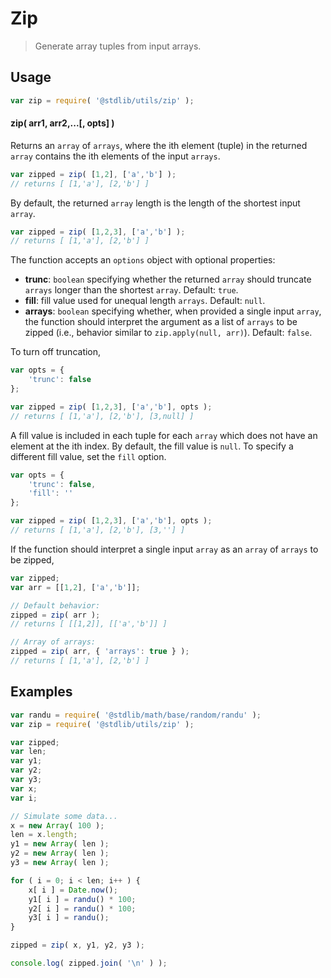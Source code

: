 # Zip

> Generate array tuples from input arrays.


<section class="intro">

</section>

<!-- /.intro -->


<section class="usage">

## Usage

``` javascript
var zip = require( '@stdlib/utils/zip' );
```

#### zip( arr1, arr2,...\[, opts\] )

Returns an `array` of `arrays`, where the ith element (tuple) in the returned `array` contains the ith elements of the input `arrays`.

``` javascript
var zipped = zip( [1,2], ['a','b'] );
// returns [ [1,'a'], [2,'b'] ]
```

By default, the returned `array` length is the length of the shortest input `array`.

``` javascript
var zipped = zip( [1,2,3], ['a','b'] );
// returns [ [1,'a'], [2,'b'] ]
```

The function accepts an `options` object with optional properties:

*	__trunc__: `boolean` specifying whether the returned `array` should truncate `arrays` longer than the shortest `array`. Default: `true`.
*	__fill__: fill value used for unequal length `arrays`. Default: `null`.
*	__arrays__: `boolean` specifying whether, when provided a single input `array`, the function should interpret the argument as a list of `arrays` to be zipped (i.e., behavior similar to `zip.apply(null, arr)`). Default: `false`.

To turn off truncation,

``` javascript
var opts = {
    'trunc': false
};

var zipped = zip( [1,2,3], ['a','b'], opts );
// returns [ [1,'a'], [2,'b'], [3,null] ]
```

A fill value is included in each tuple for each `array` which does not have an element at the ith index. By default, the fill value is `null`. To specify a different fill value, set the `fill` option.

``` javascript
var opts = {
    'trunc': false,
    'fill': ''
};

var zipped = zip( [1,2,3], ['a','b'], opts );
// returns [ [1,'a'], [2,'b'], [3,''] ]
```

If the function should interpret a single input `array` as an `array` of `arrays` to be zipped,

``` javascript
var zipped;
var arr = [[1,2], ['a','b']];

// Default behavior:
zipped = zip( arr );
// returns [ [[1,2]], [['a','b']] ]

// Array of arrays:
zipped = zip( arr, { 'arrays': true } );
// returns [ [1,'a'], [2,'b'] ]
```

</section>

<!-- /.usage -->


<section class="examples">

## Examples

``` javascript
var randu = require( '@stdlib/math/base/random/randu' );
var zip = require( '@stdlib/utils/zip' );

var zipped;
var len;
var y1;
var y2;
var y3;
var x;
var i;

// Simulate some data...
x = new Array( 100 );
len = x.length;
y1 = new Array( len );
y2 = new Array( len );
y3 = new Array( len );

for ( i = 0; i < len; i++ ) {
    x[ i ] = Date.now();
    y1[ i ] = randu() * 100;
    y2[ i ] = randu() * 100;
    y3[ i ] = randu();
}

zipped = zip( x, y1, y2, y3 );

console.log( zipped.join( '\n' ) );
```

</section>

<!-- /.examples -->


<section class="links">

</section>

<!-- /.links -->
